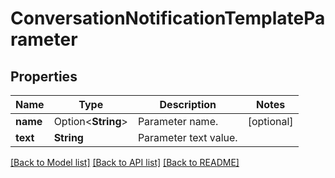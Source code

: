 # ConversationNotificationTemplateParameter

## Properties

Name | Type | Description | Notes
------------ | ------------- | ------------- | -------------
**name** | Option<**String**> | Parameter name. | [optional]
**text** | **String** | Parameter text value. | 

[[Back to Model list]](../README.md#documentation-for-models) [[Back to API list]](../README.md#documentation-for-api-endpoints) [[Back to README]](../README.md)


